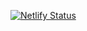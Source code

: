 [![Netlify Status](https://api.netlify.com/api/v1/badges/97e7af6d-a77f-4563-abe3-a96d579f4185/deploy-status)](https://app.netlify.com/sites/romantic-newton-d72f35/deploys)
